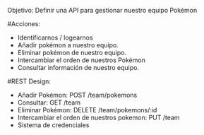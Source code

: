 Objetivo:
Definir una API para gestionar nuestro equipo Pokémon

#Acciones:

- Identificarnos / logearnos
- Añadir pokémon a nuestro equipo.
- Eliminar pokémon de nuestro equipo.
- Intercambiar el orden de nuestros Pokémon
- Consultar información de nuestro equipo.

#REST Design:

- Añadir Pokémon: POST /team/pokemons
- Consultar: GET /team
- Eliminar Pokémon: DELETE /team/pokemons/:id
- Intercambiar el orden de nuestros pokemon: PUT /team
- Sistema de credenciales
